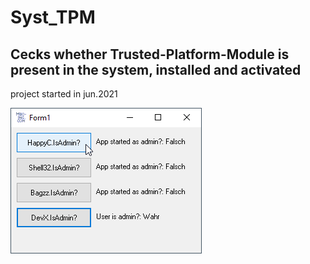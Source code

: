 # Syst_TPM
## Cecks whether Trusted-Platform-Module is present in the system, installed and activated  
project started in jun.2021  

![TrustPM Image](Resources/TrustPM.png "TrustPM Image")